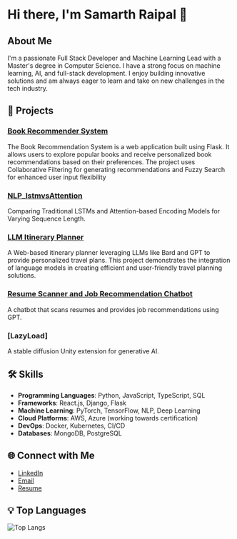 # Hi there, I'm Samarth Raipal 👋

## About Me

I'm a passionate Full Stack Developer and Machine Learning Lead with a Master's degree in Computer Science. I have a strong focus on machine learning, AI, and full-stack development. I enjoy building innovative solutions and am always eager to learn and take on new challenges in the tech industry.

## 🚀 Projects

### [Book Recommender System](https://book-recommendation-system-nlaw.onrender.com/recommend)
The Book Recommendation System is a web application built using Flask. It allows users to explore popular books and receive personalized book recommendations based on their preferences. The project uses Collaborative Filtering for generating recommendations and Fuzzy Search for enhanced user input flexibility
 

### [NLP_lstmvsAttention](https://drive.google.com/file/d/1pQ4U4FKDkYha1IuUPJMEMUZV5CfE2-r5/view?usp=drive_link)
Comparing Traditional LSTMs and Attention-based Encoding Models for Varying Sequence Length.

### [LLM Itinerary Planner](https://github.com/sam21112/LLM_itinery_planner.git)
A Web-based itinerary planner leveraging LLMs like Bard and GPT to provide personalized travel plans. This project demonstrates the integration of language models in creating efficient and user-friendly travel planning solutions.

### [Resume Scanner and Job Recommendation Chatbot](https://github.com/sam21112/resume-scanner-chatbot)
A chatbot that scans resumes and provides job recommendations using GPT.

### [LazyLoad]
A stable diffusion Unity extension for generative AI.


## 🛠️ Skills

- **Programming Languages**: Python, JavaScript, TypeScript, SQL
- **Frameworks**: React.js, Django, Flask
- **Machine Learning**: PyTorch, TensorFlow, NLP, Deep Learning
- **Cloud Platforms**: AWS, Azure (working towards certification)
- **DevOps**: Docker, Kubernetes, CI/CD
- **Databases**: MongoDB, PostgreSQL

## 🌐 Connect with Me

- [LinkedIn](https://www.linkedin.com/in/samarth-raipal-b45457128/)
- [Email](mailto:samarthraipal@gmail.com)
- [Resume](https://drive.google.com/file/d/1nGFSvLPqFg0_GuKQ6N-vUeH2kF44opQk/view?usp=sharing)

## 💡 Top Languages

![Top Langs](https://github-readme-stats.vercel.app/api/top-langs/?username=sam21112&layout=compact&theme=radical)
